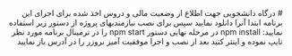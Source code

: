 <div dir="rtl">
# درگاه دانشجویی جهت اطلاع از وضعیت مالی و دروس اخذ شده
برای اجرای این برنامه ابتدا آنرا دانلود نمایید 
سپس برای نصب نیازمندیهای پروژه از دستور زیر استفاده نمایید:
npm install
در مرحله نهایی دستور 
npm start
را در ترمینال برنامه مورد نظر تایپ نموده و اینتر کنید
بعد از نصب و اجرا موفقیت آمیز بروزر را در آدرس 
باز نمایید
</div>
